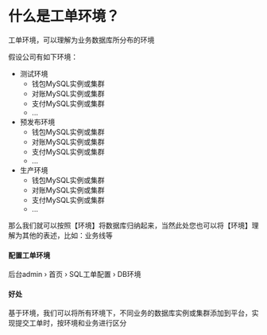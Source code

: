 # 什么是工单环境？
工单环境，可以理解为业务数据库所分布的环境

假设公司有如下环境：
* 测试环境
  * 钱包MySQL实例或集群
  * 对账MySQL实例或集群
  * 支付MySQL实例或集群
  * ...
* 预发布环境
  * 钱包MySQL实例或集群
  * 对账MySQL实例或集群
  * 支付MySQL实例或集群
  * ...
* 生产环境
  * 钱包MySQL实例或集群
  * 对账MySQL实例或集群
  * 支付MySQL实例或集群
  * ...


那么我们就可以按照【环境】将数据库归纳起来，当然此处您也可以将【环境】理解为其他的表述，比如：业务线等

#### 配置工单环境
后台admin › 首页 › SQL工单配置 › DB环境 

#### 好处
基于环境，我们可以将所有环境下，不同业务的数据库实例或集群添加到平台，实现提交工单时，按环境和业务进行区分